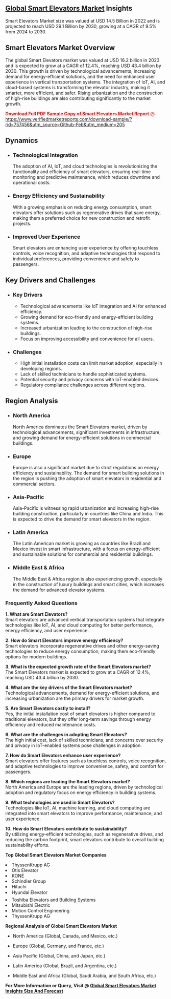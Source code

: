 <h2><a href="https://www.verifiedmarketreports.com/download-sample/?rid=757456&amp;utm_source=Github&amp;utm_medium=205" target="_blank">Global Smart Elevators Market</a> Insights</h2><p>Smart Elevators Market size was valued at USD 14.5 Billion in 2022 and is projected to reach USD 29.1 Billion by 2030, growing at a CAGR of 9.5% from 2024 to 2030.</p><p> <h2>Smart Elevators Market Overview</h2> <p>The global Smart Elevators market was valued at USD 16.2 billion in 2023 and is expected to grow at a CAGR of 12.4%, reaching USD 43.4 billion by 2030. This growth is driven by technological advancements, increasing demand for energy-efficient solutions, and the need for enhanced user experience in vertical transportation systems. The integration of IoT, AI, and cloud-based systems is transforming the elevator industry, making it smarter, more efficient, and safer. Rising urbanization and the construction of high-rise buildings are also contributing significantly to the market growth. <p><span class=""><span style="color: #ff0000;"><strong>Download Full PDF Sample Copy of Smart Elevators Market Report</strong> @ </span><a href="https://www.verifiedmarketreports.com/download-sample/?rid=757456&amp;utm_source=Github-Feb&amp;utm_medium=205" target="_blank">https://www.verifiedmarketreports.com/download-sample/?rid=757456&amp;utm_source=Github-Feb&amp;utm_medium=205</a></span></p></p> <h2>Dynamics</h2> <ul> <li><h3>Technological Integration</h3> The adoption of AI, IoT, and cloud technologies is revolutionizing the functionality and efficiency of smart elevators, ensuring real-time monitoring and predictive maintenance, which reduces downtime and operational costs. </li> <li><h3>Energy Efficiency and Sustainability</h3> With a growing emphasis on reducing energy consumption, smart elevators offer solutions such as regenerative drives that save energy, making them a preferred choice for new construction and retrofit projects. </li> <li><h3>Improved User Experience</h3> Smart elevators are enhancing user experience by offering touchless controls, voice recognition, and adaptive technologies that respond to individual preferences, providing convenience and safety to passengers. </li> </ul> <h2>Key Drivers and Challenges</h2> <ul> <li><h3>Key Drivers</h3> <ul> <li>Technological advancements like IoT integration and AI for enhanced efficiency.</li> <li>Growing demand for eco-friendly and energy-efficient building systems.</li> <li>Increased urbanization leading to the construction of high-rise buildings.</li> <li>Focus on improving accessibility and convenience for all users.</li> </ul> </li> <li><h3>Challenges</h3> <ul> <li>High initial installation costs can limit market adoption, especially in developing regions.</li> <li>Lack of skilled technicians to handle sophisticated systems.</li> <li>Potential security and privacy concerns with IoT-enabled devices.</li> <li>Regulatory compliance challenges across different regions.</li> </ul> </li> </ul> <h2>Region Analysis</h2> <ul> <li><h3>North America</h3> North America dominates the Smart Elevators market, driven by technological advancements, significant investments in infrastructure, and growing demand for energy-efficient solutions in commercial buildings. </li> <li><h3>Europe</h3> Europe is also a significant market due to strict regulations on energy efficiency and sustainability. The demand for smart building solutions in the region is pushing the adoption of smart elevators in residential and commercial sectors. </li> <li><h3>Asia-Pacific</h3> Asia-Pacific is witnessing rapid urbanization and increasing high-rise building construction, particularly in countries like China and India. This is expected to drive the demand for smart elevators in the region. </li> <li><h3>Latin America</h3> The Latin American market is growing as countries like Brazil and Mexico invest in smart infrastructure, with a focus on energy-efficient and sustainable solutions for commercial and residential buildings. </li> <li><h3>Middle East & Africa</h3> The Middle East & Africa region is also experiencing growth, especially in the construction of luxury buildings and smart cities, which increases the demand for advanced elevator systems. </li> </ul> <h3>Frequently Asked Questions</h3> <p><strong>1. What are Smart Elevators?</strong><br>Smart elevators are advanced vertical transportation systems that integrate technologies like IoT, AI, and cloud computing for better performance, energy efficiency, and user experience.</p> <p><strong>2. How do Smart Elevators improve energy efficiency?</strong><br>Smart elevators incorporate regenerative drives and other energy-saving technologies to reduce energy consumption, making them eco-friendly options for modern buildings.</p> <p><strong>3. What is the expected growth rate of the Smart Elevators market?</strong><br>The Smart Elevators market is expected to grow at a CAGR of 12.4%, reaching USD 43.4 billion by 2030.</p> <p><strong>4. What are the key drivers of the Smart Elevators market?</strong><br>Technological advancements, demand for energy-efficient solutions, and increasing urbanization are the primary drivers for market growth.</p> <p><strong>5. Are Smart Elevators costly to install?</strong><br>Yes, the initial installation cost of smart elevators is higher compared to traditional elevators, but they offer long-term savings through energy efficiency and reduced maintenance costs.</p> <p><strong>6. What are the challenges in adopting Smart Elevators?</strong><br>The high initial cost, lack of skilled technicians, and concerns over security and privacy in IoT-enabled systems pose challenges in adoption.</p> <p><strong>7. How do Smart Elevators enhance user experience?</strong><br>Smart elevators offer features such as touchless controls, voice recognition, and adaptive technologies to improve convenience, safety, and comfort for passengers.</p> <p><strong>8. Which regions are leading the Smart Elevators market?</strong><br>North America and Europe are the leading regions, driven by technological adoption and regulatory focus on energy efficiency in building systems.</p> <p><strong>9. What technologies are used in Smart Elevators?</strong><br>Technologies like IoT, AI, machine learning, and cloud computing are integrated into smart elevators to improve performance, maintenance, and user experience.</p> <p><strong>10. How do Smart Elevators contribute to sustainability?</strong><br>By utilizing energy-efficient technologies, such as regenerative drives, and reducing the carbon footprint, smart elevators contribute to overall building sustainability efforts.</p> </p><p><strong>Top Global Smart Elevators Market Companies</strong></p><div data-test-id=""><p><li>ThyssenKrupp AG</li><li> Otis Elevator</li><li> KONE</li><li> Schindler Group</li><li> Hitachi</li><li> Hyundai Elevator</li><li> Toshiba Elevators and Building Systems</li><li> Mitsubishi Electric</li><li> Motion Control Engineering</li><li> ThyssenKrupp AG</li></p><div><strong>Regional Analysis of&nbsp;Global Smart Elevators Market</strong></div><ul><li dir="ltr"><p dir="ltr">North America&nbsp;(Global, Canada, and Mexico, etc.)</p></li><li dir="ltr"><p dir="ltr">Europe (Global, Germany, and France, etc.)</p></li><li dir="ltr"><p dir="ltr">Asia Pacific&nbsp;(Global, China, and Japan, etc.)</p></li><li dir="ltr"><p dir="ltr">Latin America&nbsp;(Global, Brazil, and Argentina, etc.)</p></li><li dir="ltr">Middle East and Africa&nbsp;(Global, Saudi Arabia, and South Africa, etc.)</li></ul><p><strong>For More Information or Query, Visit @&nbsp;</strong><strong><a href="https://www.verifiedmarketreports.com/product/smart-elevators-market/?utm_source=Github&amp;utm_medium=205" target="_blank">Global Smart Elevators Market Insights Size And Forecast</a></strong></p></div>
